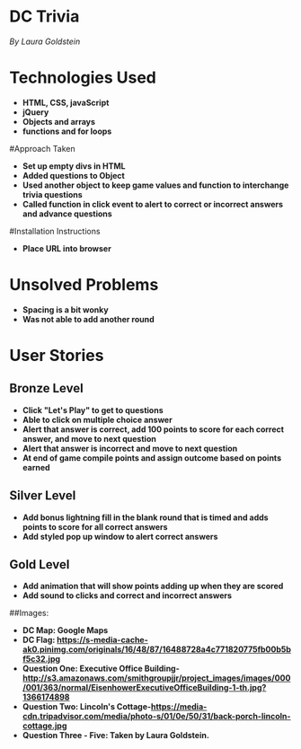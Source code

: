 <!-- Add a header here with your project's name and your name beneath it -->
# DC Trivia
*By Laura Goldstein*

# Technologies Used
* **HTML, CSS, javaScript**
* **jQuery**
* **Objects and arrays**
* **functions and for loops**

#Approach Taken
* **Set up empty divs in HTML**
* **Added questions to Object**
* **Used another object to keep game values and function to interchange trivia questions**
* **Called function in click event to alert to correct or incorrect answers and advance questions**
<!-- In this section, try to describe your code at a higher, more strategic, level rather than
going over the nuts and bolts of how it works. For example:
Bullet 2 - Utilized objects to modularize and organize question data. -->

#Installation Instructions
* **Place URL into browser**
<!-- For this section, list all the steps neccesary for somone looking at your repo on GitHub
to clone it down and open it in their local browser -->

# Unsolved Problems
* **Spacing is a bit wonky**
* **Was not able to add another round**


# User Stories

## Bronze Level
* **Click "Let's Play" to get to questions**
* **Able to click on multiple choice answer**
* **Alert that answer is correct, add 100 points to score for each correct answer, and move to next question**
* **Alert that answer is incorrect and move to next question**
* **At end of game compile points and assign outcome based on points earned**

## Silver Level
* **Add bonus lightning fill in the blank round that is timed and adds points to score for all correct answers**
* **Add styled pop up window to alert correct answers**

## Gold Level
* **Add animation that will show points adding up when they are scored**
* **Add sound to clicks and correct and incorrect answers**

##Images:
* **DC Map: Google Maps**
* **DC Flag: https://s-media-cache-ak0.pinimg.com/originals/16/48/87/16488728a4c771820775fb00b5bf5c32.jpg**
* **Question One: Executive Office Building- http://s3.amazonaws.com/smithgroupjjr/project_images/images/000/001/363/normal/EisenhowerExecutiveOfficeBuilding-1-th.jpg?1366174898**
* **Question Two: Lincoln's Cottage-https://media-cdn.tripadvisor.com/media/photo-s/01/0e/50/31/back-porch-lincoln-cottage.jpg**
* **Question Three - Five: Taken by Laura Goldstein.**

<!-- Great descriptive readme! It has all the neccessary elements and goes a long way
towards giving insight into the workings of the app and your development process. -->
